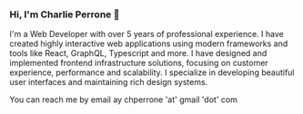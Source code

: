 ### Hi, I'm Charlie Perrone 👋

I'm a Web Developer with over 5 years of professional experience. I have created highly interactive web applications using modern frameworks and tools like React, GraphQL, Typescript and more. I have designed and implemented frontend infrastructure solutions, focusing on customer experience, performance and scalability. I specialize in developing beautiful user interfaces and maintaining rich design systems.

You can reach me by email ay chperrone 'at' gmail 'dot' com

<!--
**charlieperrone/charlieperrone** is a ✨ _special_ ✨ repository because its `README.md` (this file) appears on your GitHub profile.

Here are some ideas to get you started:

- 🔭 I’m currently working on ...
- 🌱 I’m currently learning ...
- 👯 I’m looking to collaborate on ...
- 🤔 I’m looking for help with ...
- 💬 Ask me about ...
- 📫 How to reach me: ...
- 😄 Pronouns: ...
- ⚡ Fun fact: ...
-->
